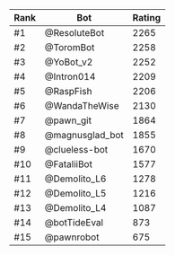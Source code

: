 Rank|Bot|Rating
---|---|---
#1|@ResoluteBot|2265
#2|@ToromBot|2258
#3|@YoBot_v2|2252
#4|@Intron014|2209
#5|@RaspFish|2206
#6|@WandaTheWise|2130
#7|@pawn_git|1864
#8|@magnusglad_bot|1855
#9|@clueless-bot|1670
#10|@FataliiBot|1577
#11|@Demolito_L6|1278
#12|@Demolito_L5|1216
#13|@Demolito_L4|1087
#14|@botTideEval|873
#15|@pawnrobot|675
